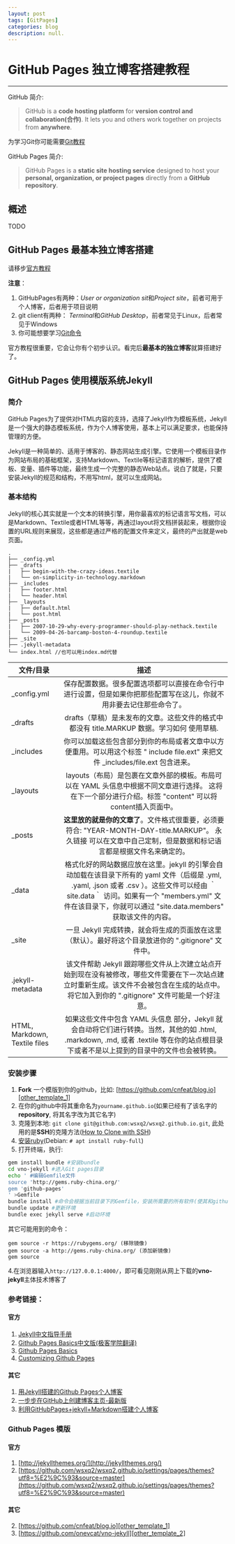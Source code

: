 ```yaml
---
layout: post
tags: [GitPages]
categories: blog
description: null.
---
```


# GitHub Pages 独立博客搭建教程
---

GitHub 简介: 
>GitHub is a **code hosting platform** for **version control and collaboration(合作)**. It lets you and others work together on projects from **anywhere**.

为学习Git你可能需要[Git教程](https://www.liaoxuefeng.com/wiki/0013739516305929606dd18361248578c67b8067c8c017b000)

GitHub Pages 简介:
>GitHub Pages is a **static site hosting service** designed to host your **personal, organization, or project pages** directly from a **GitHub repository**.

## 概述

TODO

## GitHub Pages 最基本独立博客搭建
请移步[官方教程](https://pages.github.com/)

**注意**：
1. GitHubPages有两种：*User or organization sit*和*Project site*，前者可用于个人博客，后者用于项目说明
2. git client有两种： *Terminal*和*GitHub Desktop*，前者常见于Linux，后者常见于Windows
3. 你可能想要学习[Git命令](https://www.liaoxuefeng.com/wiki/0013739516305929606dd18361248578c67b8067c8c017b000)

官方教程很重要，它会让你有个初步认识。看完后**最基本的独立博客**就算搭建好了。

## GitHub Pages 使用模版系统Jekyll

### 简介
GitHub Pages为了提供对HTML内容的支持，选择了Jekyll作为模板系统，Jekyll是一个强大的静态模板系统，作为个人博客使用，基本上可以满足要求，也能保持管理的方便。

Jekyll是一种简单的、适用于博客的、静态网站生成引擎。它使用一个模板目录作为网站布局的基础框架，支持Markdown、Textile等标记语言的解析，提供了模板、变量、插件等功能，最终生成一个完整的静态Web站点。说白了就是，只要安装Jekyll的规范和结构，不用写html，就可以生成网站。

### 基本结构

Jekyll的核心其实就是一个文本的转换引擎，用你最喜欢的标记语言写文档，可以是Markdown、Textile或者HTML等等，再通过layout将文档拼装起来，根据你设置的URL规则来展现，这些都是通过严格的配置文件来定义，最终的产出就是web页面。

	.
	├── _config.yml
	├── _drafts
	|   ├── begin-with-the-crazy-ideas.textile
	|   └── on-simplicity-in-technology.markdown
	├── _includes
	|   ├── footer.html
	|   └── header.html
	├── _layouts
	|   ├── default.html
	|   └── post.html
	├── _posts
	|   ├── 2007-10-29-why-every-programmer-should-play-nethack.textile
	|   └── 2009-04-26-barcamp-boston-4-roundup.textile
	├── _site
	├── .jekyll-metadata
	└── index.html //也可以用index.md代替

<table>
<thead>
<tr>
<th>文件/目录</th>
<th style="text-align:center">描述</th>
</tr>
</thead>
<tbody>
<tr>
<td>_config.yml</td>
<td style="text-align:center">保存配置数据。很多配置选项都可以直接在命令行中进行设置，但是如果你把那些配置写在这儿，你就不用非要去记住那些命令了。</td>
</tr>
<tr>
<td>_drafts</td>
<td style="text-align:center">drafts（草稿）是未发布的文章。这些文件的格式中都没有 title.MARKUP 数据。学习如何 使用草稿.</td>
</tr>
<tr>
<td>_includes</td>
<td style="text-align:center">你可以加载这些包含部分到你的布局或者文章中以方便重用。可以用这个标签  " include file.ext" 来把文件 _includes/file.ext 包含进来。</td>
</tr>
<tr>
<td>_layouts</td>
<td style="text-align:center">layouts（布局）是包裹在文章外部的模板。布局可以在 YAML 头信息中根据不同文章进行选择。 这将在下一个部分进行介绍。标签  "content" 可以将content插入页面中。</td>
</tr>
<tr>
<td>_posts</td>
<td style="text-align:center"><strong>这里放的就是你的文章了</strong>。文件格式很重要，必须要符合: "YEAR-MONTH-DAY-title.MARKUP"。 永久链接 可以在文章中自己定制，但是数据和标记语言都是根据文件名来确定的。</td>
</tr>
<tr>
<td>_data</td>
<td style="text-align:center">格式化好的网站数据应放在这里。jekyll 的引擎会自动加载在该目录下所有的 yaml 文件（后缀是 .yml, .yaml, .json 或者 .csv ）。这些文件可以经由 ｀site.data｀ 访问。如果有一个 "members.yml" 文件在该目录下，你就可以通过 "site.data.members" 获取该文件的内容。</td>
</tr>
<tr>
<td>_site</td>
<td style="text-align:center">一旦 Jekyll 完成转换，就会将生成的页面放在这里（默认）。最好将这个目录放进你的 ".gitignore" 文件中。</td>
</tr>
<tr>
<td>.jekyll-metadata</td>
<td style="text-align:center">该文件帮助 Jekyll 跟踪哪些文件从上次建立站点开始到现在没有被修改，哪些文件需要在下一次站点建立时重新生成。该文件不会被包含在生成的站点中。将它加入到你的 ".gitignore" 文件可能是一个好注意。</td>
</tr>
<tr>
<td>HTML, Markdown, Textile files</td>
<td style="text-align:center">如果这些文件中包含 YAML 头信息 部分，Jekyll 就会自动将它们进行转换。当然，其他的如 .html, .markdown, .md, 或者 .textile 等在你的站点根目录下或者不是以上提到的目录中的文件也会被转换。</td>
</tr>
</tbody>
<div></div></table>

### 安装步骤

1. **Fork** 一个模版到你的github，比如: [https://github.com/cnfeat/blog.io][other_template_1]
2. 在你的github中将其重命名为`yourname.github.io`(如果已经有了该名字的**repository**, 将其名字改为其它名字)
3. 克隆到本地: `git clone git@github.com:wsxq2/wsxq2.github.io.git`, 此处用的是**SSH**的克隆方法([How to Clone with SSH](http://wsxq2.55555.io/blog/2017/03/22/Git/))
2. [安装ruby](https://www.ruby-lang.org/zh_cn/documentation/installation/)(Debian: `# apt install ruby-full`)
3. 打开终端，执行:

```bash
gem install bundle #安装bundle
cd vno-jekyll #进入Git pages目录
echo ' #编辑Gemfile文件
source 'http://gems.ruby-china.org/'
gem 'github-pages'
' >Gemfile
bundle install #命令会根据当前目录下的Gemfile，安装所需要的所有软件(使其和github环境一致)
bundle update #更新环境
bundle exec jekyll serve #启动环境
```

其它可能用到的命令：

    gem source -r https://rubygems.org/ (移除镜像)
    gem source -a http://gems.ruby-china.org/ (添加新镜像)
    gem source

4.在浏览器输入`http://127.0.0.1:4000/`，即可看见刚刚从网上下载的**vno-jekyll**主体技术博客了

### 参考链接：
#### 官方
1. [Jekyll中文指导手册](http://jekyllcn.com/)
4. [Github Pages Basics中文版(极客学院翻译)](http://wiki.jikexueyuan.com/project/github-pages-basics/)
2. [Github Pages Basics](https://help.github.com/categories/github-pages-basics/)
3. [Customizing Github Pages](https://help.github.com/categories/customizing-github-pages/)

#### 其它
1. [用Jekyll搭建的Github Pages个人博客](https://www.jianshu.com/p/88c9e72978b4)
2. [一步步在GitHub上创建博客主页-最新版](http://www.pchou.info/ssgithubPage/2014-07-04-build-github-blog-page-08.html)
3. [利用GitHubPages+jekyll+Markdown搭建个人博客](https://juejin.im/post/5a266dfc51882578da0dba52)

### Github Pages 模版
#### 官方
1. [http://jekyllthemes.org/](http://jekyllthemes.org/)
2. [https://github.com/wsxq2/wsxq2.github.io/settings/pages/themes?utf8=%E2%9C%93&source=master](https://github.com/wsxq2/wsxq2.github.io/settings/pages/themes?utf8=%E2%9C%93&source=master)

#### 其它 
2. [https://github.com/cnfeat/blog.io][other_template_1]
1. [https://github.com/onevcat/vno-jekyll][other_template_2]

[other_template_1]: https://github.com/cnfeat/blog.io
[other_template_2]: https://github.com/onevcat/vno-jekyll
